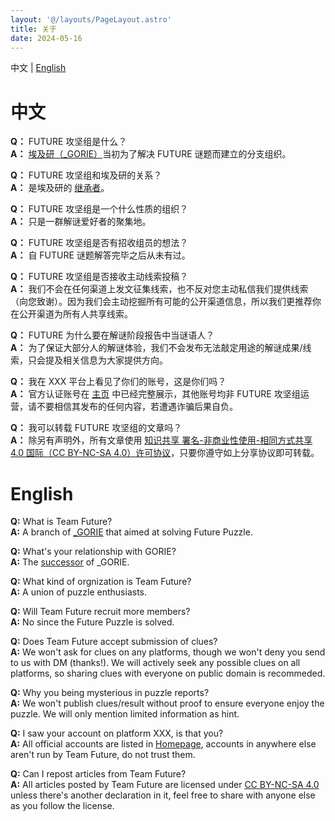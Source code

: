 ```yaml
---
layout: '@/layouts/PageLayout.astro'
title: 关于
date: 2024-05-16
---
```


中文 | [English](#english)

# 中文 

**Q：** FUTURE 攻坚组是什么？  
**A：** [埃及研（_GORIE）](https://weibo.com/u/6812997138)当初为了解决 FUTURE 谜题而建立的分支组织。

**Q：** FUTURE 攻坚组和埃及研的关系？  
**A：** 是埃及研的 [继承者](https://weibo.com/6812997138/ObOHUkSM0)。

**Q：** FUTURE 攻坚组是一个什么性质的组织？  
**A：** 只是一群解谜爱好者的聚集地。

**Q：** FUTURE 攻坚组是否有招收组员的想法？  
**A：** 自 FUTURE 谜题解答完毕之后从未有过。

**Q：** FUTURE 攻坚组是否接收主动线索投稿？  
**A：** 我们不会在任何渠道上发文征集线索，也不反对您主动私信我们提供线索（向您致谢）。因为我们会主动挖掘所有可能的公开渠道信息，所以我们更推荐你在公开渠道为所有人共享线索。

**Q：** FUTURE 为什么要在解谜阶段报告中当谜语人？  
**A：** 为了保证大部分人的解谜体验，我们不会发布无法敲定用途的解谜成果/线索，只会提及相关信息为大家提供方向。

**Q：** 我在 XXX 平台上看见了你们的账号，这是你们吗？  
**A：** 官方认证账号在 [主页](/) 中已经完整展示，其他账号均非 FUTURE 攻坚组运营，请不要相信其发布的任何内容，若遭遇诈骗后果自负。

**Q：** 我可以转载 FUTURE 攻坚组的文章吗？  
**A：** 除另有声明外，所有文章使用 [知识共享 署名-非商业性使用-相同方式共享 4.0 国际（CC BY-NC-SA 4.0）许可协议](https://creativecommons.org/licenses/by-nc-sa/4.0/deed.zh-hans)，只要你遵守如上分享协议即可转载。

# English

**Q:** What is Team Future?  
**A:** A branch of [_GORIE](https://weibo.com/u/6812997138) that aimed at solving Future Puzzle.

**Q:** What's your relationship with GORIE?  
**A:** The [successor](https://weibo.com/6812997138/ObOHUkSM0) of _GORIE.

**Q:** What kind of orgnization is Team Future?  
**A:** A union of puzzle enthusiasts.

**Q:** Will Team Future recruit more members?  
**A:** No since the Future Puzzle is solved.

**Q:** Does Team Future accept submission of clues?  
**A:** We won't ask for clues on any platforms, though we won't deny you send to us with DM (thanks!). We will actively seek any possible clues on all platforms, so sharing clues with everyone on public domain is recommeded.

**Q:** Why you being mysterious in puzzle reports?  
**A:** We won't publish clues/result without proof to ensure everyone enjoy the puzzle. We will only mention limited information as hint.

**Q:** I saw your account on platform XXX, is that you?  
**A:** All official accounts are listed in [Homepage](/), accounts in anywhere else aren't run by Team Future, do not trust them.

**Q:** Can I repost articles from Team Future?  
**A:** All articles posted by Team Future are licensed under [CC BY-NC-SA 4.0](https://creativecommons.org/licenses/by-nc-sa/4.0) unless there's another declaration in it, feel free to share with anyone else as you follow the license. 
